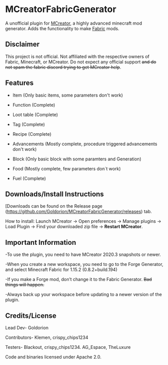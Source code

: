 # MCreatorFabricGenerator
A unofficial plugin for [MCreator](https://mcreator.net/), a highly advanced minecraft mod generator. Adds the functionality to make [Fabric](https://fabricmc.net/) mods.
## Disclaimer
This project is not official. Not affiliated with the respective owners of Fabric, Minecraft, or MCreator. Do not expect any official support ~~and
do not spam the fabric discord trying to get MCreator help~~.

## Features

- Item (Only basic items, some parameters don't work)

- Function (Complete)

- Loot table (Complete)

- Tag (Complete)

- Recipe (Complete)

- Advancements (Mostly complete, procedure triggered advancements don't work)

- Block (Only basic block with some paramters and Generation)

- Food (Mostly complete, few parameters don´t work)

- Fuel (Complete)

## Downloads/Install Instructions

[Downloads can be found on the Release page (https://github.com/Goldorion/MCreatorFabricGenerator/releases) tab.

How to install: Launch MCreator -> Open preferences -> Manage plugins -> Load Plugin -> Find your downloaded zip file -> **Restart MCreator**.

## Important Information
-To use the plugin, you need to have MCreator 2020.3 snapshots or newer.

-When you create a new workspace, you need to go to the Forge Generator, and select Minecraft Fabric for 1.15.2 (0.8.2+build.194)

-If you make a Forge mod, don’t change it to the Fabric Generator. ~~Bad things will happen.~~

-Always back up your workspace before updating to a newer version of the plugin.
## Credits/License

Lead Dev- Goldorion

Contributors- Klemen, crispy_chips1234

Testers- Blackout, crispy_chips1234. AG_Espace, TheLuxure

Code and binaries licensed under Apache 2.0. 
